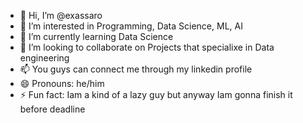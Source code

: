 - 👋 Hi, I’m @exassaro
- 👀 I’m interested in Programming, Data Science, ML, AI
- 🌱 I’m currently learning Data Science
- 💞️ I’m looking to collaborate on Projects that specialixe in Data engineering
- 📫 You guys can connect me through my linkedin profile
- 😄 Pronouns: he/him
- ⚡ Fun fact: Iam a kind of a lazy guy but anyway Iam gonna finish it before deadline

<!---
exassaro/exassaro is a ✨ special ✨ repository because its `README.md` (this file) appears on your GitHub profile.
You can click the Preview link to take a look at your changes.
--->
